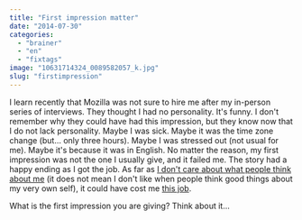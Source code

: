 ```yaml
---
title: "First impression matter"
date: "2014-07-30"
categories: 
  - "brainer"
  - "en"
  - "fixtags"
image: "10631714324_0089582057_k.jpg"
slug: "firstimpression"
---
```


I learn recently that Mozilla was not sure to hire me after my in-person series of interviews. They thought I had no personality. It's funny. I don't remember why they could have had this impression, but they know now that I do not lack personality. Maybe I was sick. Maybe it was the time zone change (but... only three hours). Maybe I was stressed out (not usual for me). Maybe it's because it was in English. No matter the reason, my first impression was not the one I usually give, and it failed me. The story had a happy ending as I got the job. As far as [I don't care about what people think about me](http://fred.dev/you-cant-please-everyone-get-over-it/ "You can’t please everyone, get over it") (it does not mean I don't like when people think good things about my very own self), it could have cost me [this job](http://fred.dev/one-year-at-mozilla/ "One year at Mozilla").

What is the first impression you are giving? Think about it...
